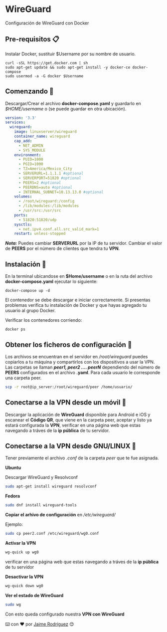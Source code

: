 # WireGuard
Configuración de WireGuard con Docker

## Pre-requisitos 📋
Instalar Docker, sustituir $Username por su nombre de usuario.
```
curl -sSL https://get.docker.com | sh
sudo apt-get update && sudo apt-get install -y docker-ce docker-compose
sudo usermod -a -G docker $Username
```
## Comenzando 🚀
Descargar/Crear el archivo **docker-compose.yaml** y guardarlo en *$HOME/username* o (se puede guardar en otra ubicación). 

``` yaml
version: '3.3'
services:
  wireguard:
    image: linuxserver/wireguard
    container_name: wireguard
    cap_add:
      - NET_ADMIN
      - SYS_MODULE
    environment:
      - PUID=1000
      - PGID=1000
      - TZ=America/Mexico_City
      - SERVERURL=1.1.1.1 #optional
      - SERVERPORT=51820 #optional
      - PEERS=2 #optional
      - PEERDNS=auto #optional
      - INTERNAL_SUBNET=10.13.13.0 #optional
    volumes:
      - /root/wireguard:/config
      - /lib/modules:/lib/modules
      - /usr/src:/usr/src
    ports:
      - 51820:51820/udp
    sysctls:
      - net.ipv4.conf.all.src_valid_mark=1
    restart: unless-stopped
```

***Nota:*** Puedes cambiar **SERVERURL** por la IP de tu servidor. Cambiar el valor de **PEERS** por el número de clientes que tendra tu **VPN**.

## Instalación 🔧

En la terminal ubicandose en **$Home/username** o en la ruta del archivo **docker-compose.yaml** ejecutar lo siguiente:
```
docker-compose up -d
```
El contenedor se debe descargar e iniciar correctamente. Si presentas problemas verifica tu instalación de Docker y que hayas agregado tu usuario al grupo Docker.

Verificar los contenedores corriendo:
```
docker ps
```

## Obtener los ficheros de configuración 🔧
Los archivos se encuentran en el servidor en */root/wireguard* puedes copiarlos a tu máquina y compartirlos con los dispositivos a usar la VPN. Las carpetas se llaman ***peer1, peer2 .... peerN*** dependiendo del número de **PEERS** configurados en el archivo **.yaml**. Para cada usuario le corresponde una carpeta peer.

```bash
scp -r root@ip_server:/root/wireguard/peer /home/usuario/
```

## Conectarse a la VPN desde un móvil 🔧
Descargar la aplicación de **WireGuard** disponible para Android e iOS y escanear el **Código QR**, que viene en la carpeta peer, aceptar y listo ya estará configurada la **VPN**, verificar en una página web que estas navegando a tráves de la **ip pública** de tu servidor.

## Conectarse a la VPN desde GNU/LINUX 🔧
Tener previamente el archivo *.conf* de la carpeta *peer* que te fue asignada.

**Ubuntu**

Descargar WireGuard y Resolvconf
``` bash
sudo apt-get install wireguard resolvconf
```

**Fedora**
``` bash
sudo dnf install wireguard-tools
```

**Copiar el arhivo de configuración** en */etc/wireguard/*

Ejemplo:

```bash
sudo cp peer2.conf /etc/wireguard/wg0.conf
```

**Activar la VPN**
```bash
wg-quick up wg0
```
verificar en una página web que estas navegando a tráves de la **ip pública** de tu servidor

**Desactivar la VPN**
```bash
wg-quick down wg0
```

**Ver el estado de WireGuard**
```bash
sudo wg
```

Con esto queda configurado nuestra **VPN con WireGuard**

⌨️ con ❤️ por [Jaime Rodríguez](https://resume.rpjosejaime.com) 😊

